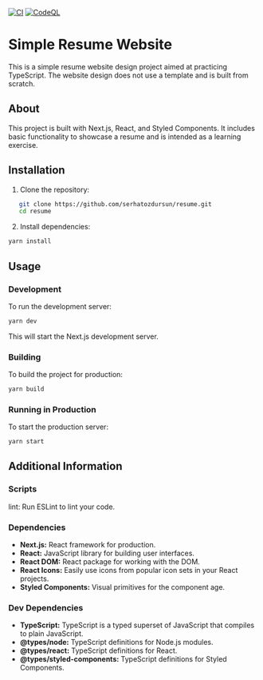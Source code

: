 [![CI](https://github.com/serhatozdursun/resume/actions/workflows/ci.yml/badge.svg)](https://github.com/serhatozdursun/resume/actions/workflows/ci.yml)
[![CodeQL](https://github.com/serhatozdursun/resume/actions/workflows/codeql.yml/badge.svg)](https://github.com/serhatozdursun/resume/actions/workflows/codeql.yml)
# Simple Resume Website

This is a simple resume website design project aimed at practicing TypeScript. The website design does not use a template and is built from scratch.

## About

This project is built with Next.js, React, and Styled Components. It includes basic functionality to showcase a resume and is intended as a learning exercise.

## Installation

1. Clone the repository:

```bash
   git clone https://github.com/serhatozdursun/resume.git
   cd resume
```

2. Install dependencies:
```bash
yarn install
```

## Usage
### Development
To run the development server:

```bash
yarn dev
```
This will start the Next.js development server.

### Building
To build the project for production:

```bash
yarn build
```
### Running in Production
To start the production server:
```bash
yarn start
```

## Additional Information

### Scripts
lint: Run ESLint to lint your code.

### Dependencies

* **Next.js:** React framework for production.
* **React:** JavaScript library for building user interfaces.
* **React DOM:** React package for working with the DOM.
* **React Icons:** Easily use icons from popular icon sets in your React projects.
* **Styled Components:** Visual primitives for the component age.

### Dev Dependencies

* **TypeScript:** TypeScript is a typed superset of JavaScript that compiles to plain JavaScript.
* **@types/node:** TypeScript definitions for Node.js modules.
* **@types/react:** TypeScript definitions for React.
* **@types/styled-components:** TypeScript definitions for Styled Components.